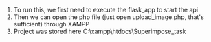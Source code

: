 1. To run this, we first need to execute the flask_app to start the api
2. Then we can open the php file (just open upload_image.php, that's sufficient) through XAMPP
3. Project was stored here C:\xampp\htdocs\Superimpose_task
